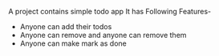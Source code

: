 A project contains simple todo app
It has Following Features-

- Anyone can add their todos
- Anyone can remove and anyone can remove them
- Anyone can make mark as done
